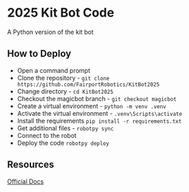 # 2025 Kit Bot Code

A Python version of the kit bot

## How to Deploy

* Open a command prompt
* Clone the repository - `git clone https://github.com/FairportRobotics/KitBot2025`
* Change directory - `cd KitBot2025`
* Checkout the magicbot branch - `git checkout magicbot`
* Create a virtual environment - `python -m venv .venv`
* Activate the virtual environment - `.venv\Scripts\activate`
* Install the requirements `pip install -r requirements.txt`
* Get additional files - `robotpy sync`
* Connect to the robot
* Deploy the code `robotpy deploy`

## Resources
[Official Docs](https://docs.wpilib.org/en/stable/docs/software/python/subcommands/deploy.html)
